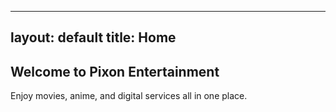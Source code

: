 
---
layout: default
title: Home
---

<h2>Welcome to Pixon Entertainment</h2>
<p>Enjoy movies, anime, and digital services all in one place.</p>

